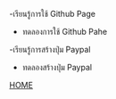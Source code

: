 -เรียนรู้การใช้ Github Page
  * ทดลองการใช้ Github Pahe
  
-เรียนรู้การสร้างปุ่ม Paypal
  * ทดลองสร้างปุ่ม Paypal
  
  [HOME](/diary)
